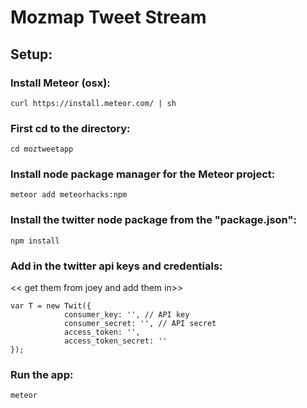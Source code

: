 # Mozmap Tweet Stream

## Setup:

### Install Meteor (osx):
```
curl https://install.meteor.com/ | sh
```

### First cd to the directory:
```
cd moztweetapp
```

### Install node package manager for the  Meteor project:
```
meteor add meteorhacks:npm
```

### Install the twitter node package from the "package.json":
```
npm install
```

### Add in the twitter api keys and credentials:
<< get them from joey and add them in>>
```
var T = new Twit({
            consumer_key: '', // API key
            consumer_secret: '', // API secret
            access_token: '',
            access_token_secret: ''
});
```


### Run the app:
```
meteor
```


